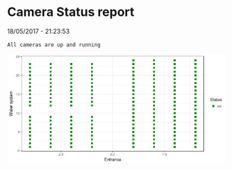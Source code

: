 Camera Status report
================
18/05/2017 - 21:23:53

    All cameras are up and running

![](camreport_files/figure-markdown_github/unnamed-chunk-2-1.png)
